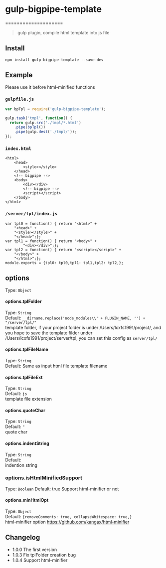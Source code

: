 # gulp-bigpipe-template
====================

> gulp plugin, compile html template into js file


## Install
```
npm install gulp-bigpipe-template --save-dev
```

## Example
Please use it before html-minified functions
### `gulpfile.js`
```js
var bpTpl = require('gulp-bigpipe-template');

gulp.task('tmpl', function() {
  return gulp.src('./tmpl/*.html')
    .pipe(bpTpl())
    .pipe(gulp.dest('./tmpl/'));
});
```

### `index.html`
```
<html>
	<head>
		<style></style>
	</head>
	<!-- bigpipe -->
	<body>
		<div></div>
		<!-- bigpipe -->
		<script></script>
	</body>
</html>
```

### `/server/tpl/index.js`
```
var tpl0 = function() { return "<html>" +
	"<head>" +
	"<style></style>" +
	"</head>";};
var tpl1 = function() { return "<body>" +
		"<div></div>";};
var tpl2 = function() { return "<script></script>" +
	"</body>" +
	"</html>";};
module.exports = {tpl0: tpl0,tpl1: tpl1,tpl2: tpl2,};
```

## options

Type: `Object`

#### options.tplFolder
Type: `String`  
Default: `__dirname.replace('node_modules\\' + PLUGIN_NAME, '') + "/server/tpl/"`  
template folder, if your project folder is under /Users/lcxfs1991/project/, and you hope to save the template filder under /Users/lcxfs1991/project/server/tpl, you can set this config as `server/tpl/`

#### options.tplFileName
Type: `String`  
Default: Same as input html file
template filename

#### options.tplFileExt
Type: `String`  
Default: `js`  
template file extension

#### options.quoteChar
Type: `String`  
Default: `"`  
quote char

#### options.indentString
Type: `String`  
Default: `    `  
indention string

### options.isHtmlMinifiedSupport
Type: `Boolean`
Default: true
Support html-minifier or not

#### options.minHtmlOpt
Type: `Object`  
Default: `{removeComments: true, collapseWhitespace: true,}`  
html-minifier option
https://github.com/kangax/html-minifier

## Changelog
* 1.0.0 The first version
* 1.0.3 Fix tplFolder creation bug
* 1.0.4 Support html-minifier